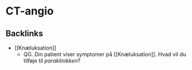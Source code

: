 # CT-angio

## Backlinks
* [[Knæluksation]]
	* QG. Din patient viser symptomer på [[Knæluksation]]. Hvad vil du tilføje til *paraklinikken*?

<!-- {BearID:D58AB176-F502-4905-9A15-57E20511AB2D-15618-00001EE686CCAC21} -->
